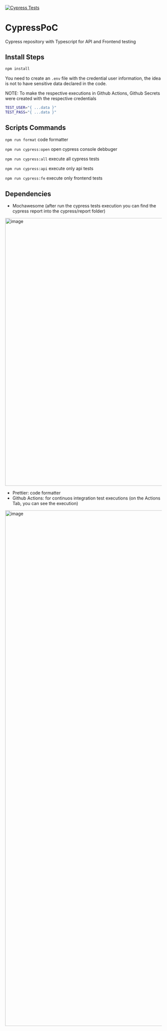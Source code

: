 [![Cypress Tests](https://github.com/marcoolsen/CypressPoC/actions/workflows/main.yml/badge.svg)](https://github.com/marcoolsen/CypressPoC/actions/workflows/main.yml)

# CypressPoC

Cypress repository with Typescript for API and Frontend testing

## Install Steps

```bash 
npm install
```

You need to create an `.env` file with the credential user information, the idea is not to have sensitive data declared in the code.

NOTE: To make the respective executions in Github Actions, Github Secrets were created with the respective credentials

```bash 
TEST_USER="{ ...data }"
TEST_PASS="{ ...data }"
```

## Scripts Commands

`npm run format` code formatter 

`npm run cypress:open` open cypress console debbuger 

`npm run cypress:all` execute all cypress tests

`npm run cypress:api` execute only api tests

`npm run cypress:fe` execute only frontend tests


## Dependencies 

 - Mochawesome (after run the cypress tests execution you can find the cypress report into the cypress/report folder)

<img width="861" alt="image" src="https://github.com/marcoolsen/CypressPoC/assets/46571669/26f3e86a-aacf-4269-9721-76870f44dd22">


 - Prettier: code formatter 
 - Github Actions: for continuos integration test executions (on the Actions Tab, you can see the execution)

<img width="1658" alt="image" src="https://github.com/marcoolsen/CypressPoC/assets/46571669/ccfbc9a3-807c-4666-8d34-67bc3cd87b38">
